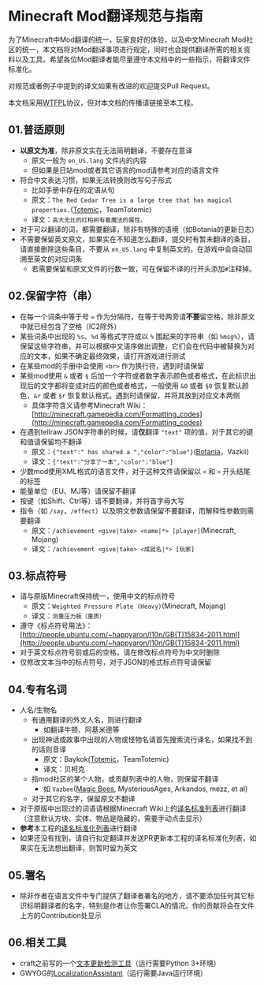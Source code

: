 # Minecraft Mod翻译规范与指南

为了Minecraft中Mod翻译的统一，玩家良好的体验，以及中文Minecraft Mod社区的统一，本文档将对Mod翻译事项进行规定，同时也会提供翻译所需的相关资料以及工具。希望各位Mod翻译者能尽量遵守本文档中的一些指示，将翻译文件标准化。

对规范或者例子中提到的译文如果有改进的欢迎提交Pull Request。

本文档采用[WTFPL](http://www.wtfpl.net/about/)协议，但对本文档的传播请链接至本工程。

## 01.普适原则

- **以原文为准**，除非原文实在无法简明翻译，不要存在意译
	- 原文一般为 `en_US.lang` 文件内的内容
	- 但如果是日站mod或者其它语言的mod请参考对应的语言文件
- 符合中文表达习惯，如果无法转换则改写句子形式
	- 比如手册中存在的定语从句
	- 原文：`The Red Cedar Tree is a large tree that has magical properties.`([Totemic](https://github.com/TeamTotemic/Totemic)，TeamTotemic)
	- 译文：`高大无比的红柏树有着魔法的属性。`
- 对于可以翻译的词，都需要翻译，除非有特殊的语境（如Botania的更新日志）
- 不需要保留英文原文，如果实在不知道怎么翻译，提交时有暂未翻译的条目，请直接删除这些条目，不要从 `en_US.lang` 中复制英文的，在游戏中会自动回溯至英文的对应词条
	- 若需要保留和原文文件的行数一致，可在保留不译的行开头添加`#`注释掉。 

## 02.保留字符（串）

- 在每一个词条中等于号 `=` 作为分隔符，在等于号两旁请**不要**留空格，除非原文中就已经包含了空格（IC2除外）
- 某些词条中出现的 `%s`、`%d` 等格式字符或以 `%` 围起来的字符串（如 `%msg%`），请保留这些字符串，并可以根据中文语序做出调整，它们会在代码中被替换为对应的文本，如果不确定最终效果，请打开游戏进行测试
- 在某些mod的手册中会使用 `<br>` 作为换行符，遇到时请保留
- 某些mod使用 `&` 或者 `§` 后加一个字符或者数字表示颜色或者格式，在此标识出现后的文字都将变成对应的颜色或者格式，一般使用 `&0` 或者 `§0` 恢复默认颜色，`&r` 或者 `§r` 恢复默认格式。遇到时请保留，并将其放到对应文本两侧
	- 具体字符含义请参考Minecraft Wiki：[http://minecraft.gamepedia.com/Formatting_codes](http://minecraft.gamepedia.com/Formatting_codes)
- 在遇到tellraw JSON字符串的时候，请**仅**翻译 `"text"` 项的值，对于其它的键和值请保留均不翻译
	- 原文：`{"text":" has shared a ","color":"blue"}`([Botania](https://github.com/Vazkii/Botania)，Vazkii)
	- 译文：`{"text":"分享了一本","color":"blue"}`
- 少数mod使用XML格式的语言文件，对于这种文件请保留以 `<` 和 `>` 开头结尾的标签
- 能量单位（EU、MJ等）请保留不翻译
- 按键（如Shift、Ctrl等）请不要翻译，并将首字母大写
- 指令（如 `/say`，`/effect`）以及明文参数请保留不要翻译，而解释性参数则需要翻译
	- 原文：`/achievement <give|take> <name|*> [player]`(Minecraft, Mojang)
	- 译文：`/achievement <give|take> <成就名|*> [玩家]`

## 03.标点符号

- 请与原版Minecraft保持统一，使用中文的标点符号
	- 原文：`Weighted Pressure Plate (Heavy)`(Minecraft, Mojang)
	- 译文：`测重压力板（重质）`
- 遵守《标点符号用法》：[http://people.ubuntu.com/~happyaron/l10n/GB(T)15834-2011.html](http://people.ubuntu.com/~happyaron/l10n/GB(T)15834-2011.html)
- 对于英文标点符号前或后的空格，请在修改标点符号为中文时删除
- 仅修改文本当中的标点符号，对于JSON的格式标点符号请保留

## 04.专有名词

- 人名/生物名
	- 有通用翻译的外文人名，则进行翻译
		- 如翻译牛顿、阿基米德等
	- 出现神话或故事中出现的人物或怪物名请首先搜索流行译名，如果找不到的话则音译
		- 原文：Baykok([Totemic](https://github.com/TeamTotemic/Totemic)，TeamTotemic)
		- 译文：贝柯克
	- 指mod社区的某个人物，或贡献列表中的人物，则保留不翻译
		- 如 `Vazbee`([Magic Bees](https://github.com/MagicBees/MagicBees), MysteriousAges, Arkandos, mezz, et al)
	- 对于其它的名字，保留原文不翻译
- 对于原版中出现过的词语请根据Minecraft Wiki上的[译名标准列表](http://minecraft-zh.gamepedia.com/Minecraft_Wiki:%E8%AF%91%E5%90%8D%E6%A0%87%E5%87%86%E5%8C%96)进行翻译（注意默认方块、实体、物品是隐藏的，需要手动点击显示）
- **参考**本工程的[译名标准化列表](https://github.com/Meow-J/Mod-Translation-Styleguide/blob/master/glossary.md)进行翻译
- 如果还没有找到，请自行拟定翻译并发送PR更新本工程的译名标准化列表，如果实在无法想出翻译，则暂时留为英文

## 05.署名

- 除非作者在语言文件中专门提供了翻译者署名的地方，请不要添加任何其它标识标明翻译者的名字，特别是作者让你签署CLA的情况。你的贡献将会在文件上方的Contribution处显示

## 06.相关工具

- craft之前写的一个[文本更新检测工具](https://github.com/crafteverywhere/Craft_Minecraft_Mod_Localization/blob/master/lang_checker.py)（运行需要Python 3+环境）
- GWYOG的[LocalizationAssistant](https://github.com/GWYOG/LocalizationAssistant)（运行需要Java运行环境）
